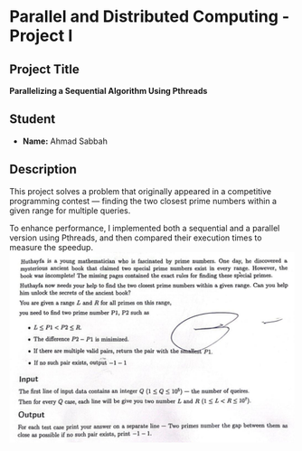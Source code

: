 # Parallel and Distributed Computing - Project I

## Project Title
**Parallelizing a Sequential Algorithm Using Pthreads**

## Student
- **Name:** Ahmad Sabbah  

## Description
This project solves a problem that originally appeared in a competitive programming contest — finding the two closest prime numbers within a given range for multiple queries.

To enhance performance, I implemented both a sequential and a parallel version using Pthreads, and then compared their execution times to measure the speedup.
![problem](img.png)
